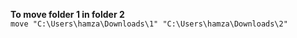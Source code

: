 **To move folder 1 in folder 2**  
```move "C:\Users\hamza\Downloads\1" "C:\Users\hamza\Downloads\2"```

